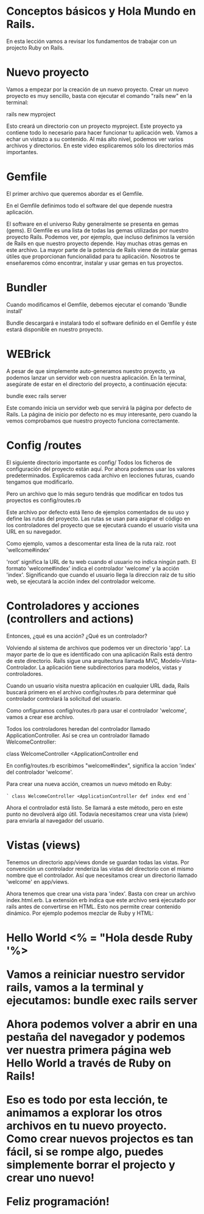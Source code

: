 # Conceptos básicos y Hola Mundo en Rails.

En esta lección vamos a revisar los fundamentos de trabajar con un projecto Ruby on Rails.

# Nuevo proyecto
Vamos a empezar por la creación de un nuevo proyecto. Crear un nuevo proyecto es muy sencillo, basta con ejecutar el comando "rails new" en la terminal:

rails new myproject

Esto creará un directorio con un proyecto myproject.
Este proyecto ya contiene todo lo necesario para hacer funcionar tu aplicación web.
Vamos a echar un vistazo a su contenido.
Al más alto nivel, podemos ver varios archivos y directorios. En este
video esplicaremos sólo los directorios más importantes.

# Gemfile
El primer archivo que queremos abordar es el Gemfile.

En el Gemfile definimos todo el software del que depende nuestra aplicación.

El software en el universo Ruby generalmente se presenta en gemas (gems). El Gemfile es
una lista de todas las gemas utilizadas por nuestro proyecto Rails.
Podemos ver, por ejemplo, que incluso definimos la versión de Rails en que nuestro
proyecto depende.
Hay muchas otras gemas en este archivo. La mayor parte de la potencia de
Rails viene de instalar gemas útiles que proporcionan funcionalidad para
tu aplicación. Nosotros te enseñaremos cómo encontrar, instalar y usar gemas en
tus proyectos.


# Bundler
Cuando modificamos el Gemfile, debemos ejecutar el comando
'Bundle install'

Bundle descargará e instalará todo el software
definido en el Gemfile y éste estará disponible en nuestro proyecto.

# WEBrick
A pesar de que simplemente auto-generamos nuestro proyecto, ya podemos lanzar un servidor web con nuestra aplicación. En la terminal, asegúrate de estar en el directorio del proyecto, a continuación ejecuta:

bundle exec rails server

Este comando inicia un servidor web que servirá la página por defecto de Rails. La página de inicio por defecto no es muy interesante, pero cuando la vemos comprobamos que nuestro proyecto funciona correctamente.

# Config /routes

El siguiente directorio importante es config/  Todos los ficheros de configuración del
proyecto están aquí. Por ahora podemos usar los valores predeterminados. Explicaremos cada archivo en lecciones futuras, cuando tengamos que modificarlo.

Pero un archivo que lo más seguro tendrás que modificar en todos tus proyectos es config/routes.rb

Este archivo por defecto está lleno de ejemplos comentados de su uso y define
las rutas del proyecto. Las rutas se usan para asignar el código en los controladores del proyecto que se ejecutará cuando el usuario visita una URL en su navegador.

Como ejemplo, vamos a descomentar esta línea de la ruta raíz.
root 'wellcome#index'

'root' significa la URL de tu web cuando el usuario no indica ningún path.
El formato 'welcome#index' indica el controlador 'welcome' y la acción 'index'. Significando que cuando el usuario llega la direccion raiz de tu sitio web, se ejecutará la acción index del controlador welcome.

# Controladores y acciones (controllers and actions)
Entonces, ¿qué es una acción? ¿Qué es un controlador?

Volviendo al sistema de archivos que podemos ver un directorio 'app'. La mayor parte de lo que es
identificado con una aplicación Rails está dentro de este directorio.
Rails sigue una arquitectura llamada MVC, Modelo-Vista-Controlador. La aplicación tiene subdirectorios para modelos, vistas y controladores.

Cuando un usuario visita nuestra aplicación en cualquier URL dada, Rails
buscará primero en el archivo config/routes.rb para determinar qué controlador controlará la solicitud  del usuario.

Como onfiguramos config/routes.rb para usar el controlador 'welcome', vamos a
crear ese archivo.

Todos los controladores heredan del controlador llamado ApplicationController. Así se crea un controlador llamado WelcomeController:

class WelcomeController <ApplicationController
end


En config/routes.rb escribimos "welcome#index", significa la accion 'index' del controlador 'welcome'.

Para crear una nueva acción, creamos un nuevo método en Ruby:

`` `
class WelcomeController <ApplicationController
def index
end
end
`` `

Ahora el controlador está listo. Se llamará a este método, pero en este punto no devolverá algo útil. Todavía necesitamos crear una vista (view) para enviarla al navegador del usuario.

# Vistas (views)

Tenemos un directorio app/views donde se guardan todas las vistas. Por convención un
controlador renderiza las vistas del directorio con el mismo nombre que el controlador. Así que necesitamos crear un directorio llamado 'welcome' en app/views.

Ahora tenemos que crear una vista para 'index'. Basta con crear un archivo index.html.erb. La extensión erb indica que este archivo será ejecutado por rails antes de convertirse en HTML. Esto nos permite crear contenido dinámico. Por ejemplo podemos mezclar de Ruby y HTML:
<H1> Hello World </ h1>
<% = "Hola desde Ruby '%>

Vamos a reiniciar nuestro servidor rails, vamos a la terminal y ejecutamos:
bundle exec rails server

Ahora podemos volver a abrir en una pestaña del navegador y podemos ver nuestra primera página web Hello World a través de Ruby on Rails!


Eso es todo por esta lección, te animamos a explorar los otros archivos en tu nuevo proyecto. Como crear nuevos projectos es tan fácil, si se rompe algo, puedes simplemente borrar el projecto y crear uno nuevo!

Feliz programación!